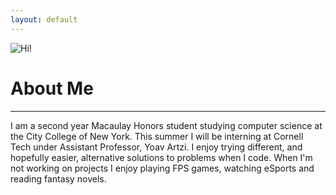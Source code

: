 ```yaml
---
layout: default
---
```


![Hi!](https://avatars0.githubusercontent.com/u/14955890?v=3&s=460)

# About Me
---


I am a second year Macaulay Honors student studying computer science at
the City College of New York. This summer I will be interning at Cornell Tech under Assistant Professor, Yoav Artzi. I enjoy trying different,
and hopefully easier, alternative solutions to problems when I code. When I'm not
working on projects I enjoy playing FPS games, watching eSports and reading fantasy novels.
